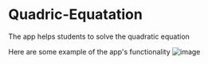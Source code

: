 # Quadric-Equatation
The app helps students to solve the quadratic equation

Here are some example of the app's functionality
![image](https://github.com/yaroslavyatsyk/Quadric-Equatation/assets/31794068/f6d14c68-2aef-4cd7-b4b3-52a2b426a85a)




